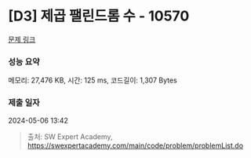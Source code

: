 # [D3] 제곱 팰린드롬 수 - 10570 

[문제 링크](https://swexpertacademy.com/main/code/problem/problemDetail.do?contestProbId=AXO72aaqPrcDFAXS) 

### 성능 요약

메모리: 27,476 KB, 시간: 125 ms, 코드길이: 1,307 Bytes

### 제출 일자

2024-05-06 13:42



> 출처: SW Expert Academy, https://swexpertacademy.com/main/code/problem/problemList.do